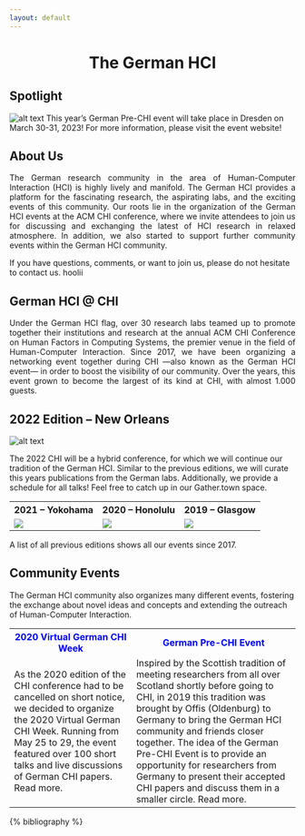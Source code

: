 ```yaml
---
layout: default
---
```


<h1 align="center">The German HCI</h1> 

## Spotlight
![alt text](https://raw.githubusercontent.com/Kevacasiete/kevacasiete.github.io/master/images/pre-chi23_banner.jpg "Logo Title Text 1")
This year’s German Pre-CHI event will take place in Dresden on March 30-31, 2023! For more information, please visit the event website!

## About Us
<div align="justify">The German research community in the area of Human-Computer Interaction (HCI) is highly lively and manifold. The German HCI provides a platform for the fascinating research, the aspirating labs, and the exciting events of this community. Our roots lie in the organization of the German HCI events at the ACM CHI conference, where we invite attendees to join us for discussing and exchanging the latest of HCI research in relaxed atmosphere. In addition, we also started to support further community events within the German HCI community. </div>

If you have questions, comments, or want to join us, please do not hesitate to contact us.
hoolii
## German HCI @ CHI
<div align="justify">Under the German HCI flag, over 30 research labs teamed up to promote together their institutions and research at the annual ACM CHI Conference on Human Factors in Computing Systems, the premier venue in the field of Human-Computer Interaction. Since 2017, we have been organizing a networking event together during CHI —also known as the German HCI event— in order to boost the visibility of our community. Over the years, this event grown to become the largest of its kind at CHI, with almost 1.000 guests. </div>

## 2022 Edition – New Orleans

![alt text](https://raw.githubusercontent.com/Kevacasiete/kevacasiete.github.io/master/images/chi.jpg "Chi")

The 2022 CHI will be a hybrid conference, for which we will continue our tradition of the German HCI. Similar to the previous editions, we will curate this years publications from the German labs. Additionally, we provide a schedule for all talks! Feel free to catch up in our Gather.town space.
<d1>
  <table style="width:100%">
    <tr>
     <th>2021 – Yokohama</th>
     <th>2020 – Honolulu</th>
     <th>2019 – Glasgow</th>
   </tr>
   <tr>
    <td><img src="https://raw.githubusercontent.com/Kevacasiete/kevacasiete.github.io/master/images/german1.jpg" ></td>
    <td><img src="https://raw.githubusercontent.com/Kevacasiete/kevacasiete.github.io/master/images/german2.jpg" ></td>
    <td><img src="https://raw.githubusercontent.com/Kevacasiete/kevacasiete.github.io/master/images/german3.jpg" ></td>
   </tr>
  
  </table>
</d1>

A list of all previous editions shows all our events since 2017.

## Community Events
The German HCI community also organizes many different events, fostering the exchange about novel ideas and concepts and extending the outreach of Human-Computer Interaction.

<d1>
  <table style="width:100%">
    <tr>
      <th style="color:blue;">2020 Virtual German CHI Week</th>
      <th style="color:blue;">German Pre-CHI Event</th>
    </tr>
    <tr>
      <td>As the 2020 edition of the CHI conference had to be cancelled on short notice, we decided to organize the 2020 Virtual German CHI Week. Running from May 25 to 29, the event featured over 100 short talks and live discussions of German CHI papers. Read more.</td>
      <td>Inspired by the Scottish tradition of meeting researchers from all over Scotland shortly before going to CHI, in 2019 this tradition was brought by Offis (Oldenburg) to Germany to bring the German HCI community and friends closer together. The idea of the German Pre-CHI Event is to provide an opportunity for researchers from Germany to present their accepted CHI papers and discuss them in a smaller circle. Read more.</td>
    </tr>
  </table>
</d1>

{% bibliography %}

